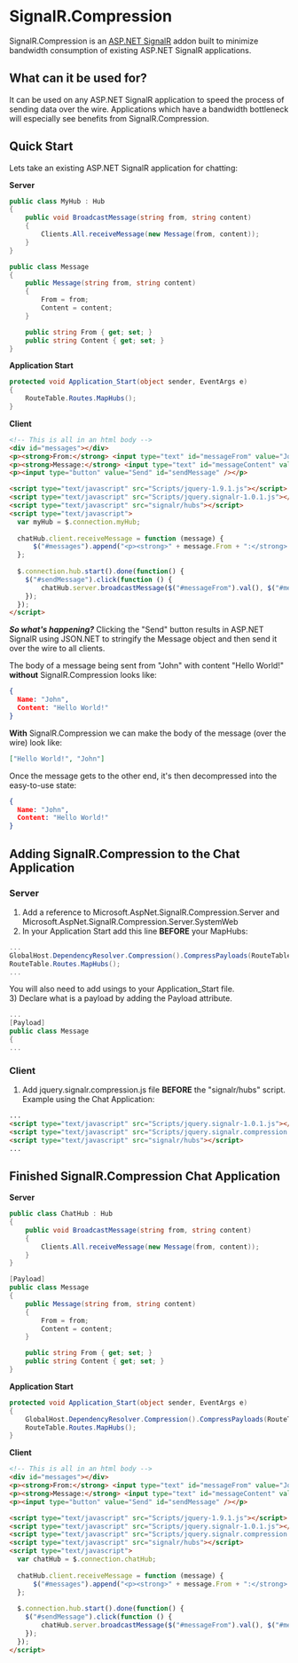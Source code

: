 # SignalR.Compression
SignalR.Compression is an [ASP.NET SignalR](https://github.com/SignalR/SignalR) addon built to minimize bandwidth consumption of existing ASP.NET SignalR applications.

## What can it be used for?
It can be used on any ASP.NET SignalR application to speed the process of sending data over the wire.  Applications which have a bandwidth bottleneck will especially see benefits from SignalR.Compression.

## Quick Start
Lets take an existing ASP.NET SignalR application for chatting:

**Server**
```csharp
public class MyHub : Hub
{
    public void BroadcastMessage(string from, string content)
    {
        Clients.All.receiveMessage(new Message(from, content));
    }
}

public class Message
{
    public Message(string from, string content)
    {
        From = from;
        Content = content;
    }

    public string From { get; set; }
    public string Content { get; set; }
}
```

**Application Start**
```csharp
protected void Application_Start(object sender, EventArgs e)
{    
    RouteTable.Routes.MapHubs();
}
```

**Client**
```html
<!-- This is all in an html body -->
<div id="messages"></div>
<p><strong>From:</strong> <input type="text" id="messageFrom" value="John" /></p>
<p><strong>Message:</strong> <input type="text" id="messageContent" value="Hello World!" /></p>
<p><input type="button" value="Send" id="sendMessage" /></p>

<script type="text/javascript" src="Scripts/jquery-1.9.1.js"></script>
<script type="text/javascript" src="Scripts/jquery.signalr-1.0.1.js"></script>
<script type="text/javascript" src="signalr/hubs"></script>
<script type="text/javascript">
  var myHub = $.connection.myHub;
  
  chatHub.client.receiveMessage = function (message) {
      $("#messages").append("<p><strong>" + message.From + ":</strong> " + message.Content + "</p>");
  };
  
  $.connection.hub.start().done(function() {
    $("#sendMessage").click(function () {
        chatHub.server.broadcastMessage($("#messageFrom").val(), $("#messageContent").val());
    });
  });
</script>
```

***So what's happening?***  Clicking the "Send" button results in ASP.NET SignalR using JSON.NET to stringify the Message object and then send it over the wire to all clients.

The body of a message being sent from "John" with content "Hello World!" **without** SignalR.Compression looks like:
```JSON
{
  Name: "John",
  Content: "Hello World!"
}
```

**With** SignalR.Compression we can make the body of the message (over the wire) look like:
```json
["Hello World!", "John"]
```
Once the message gets to the other end, it's then decompressed into the easy-to-use state:
```JSON
{
  Name: "John",
  Content: "Hello World!"
}
```

## Adding SignalR.Compression to the Chat Application
### Server
1) Add a reference to Microsoft.AspNet.SignalR.Compression.Server and Microsoft.AspNet.SignalR.Compression.Server.SystemWeb  
2) In your Application Start add this line **BEFORE** your MapHubs:  
```csharp
...
GlobalHost.DependencyResolver.Compression().CompressPayloads(RouteTable.Routes);
RouteTable.Routes.MapHubs();
...
```
You will also need to add usings to your Application_Start file.  
3) Declare what is a payload by adding the Payload attribute.    
```csharp
...
[Payload]
public class Message
{
...
```

### Client
1) Add jquery.signalr.compression.js file **BEFORE** the "signalr/hubs" script. Example using the Chat Application:  
```html
...
<script type="text/javascript" src="Scripts/jquery.signalr-1.0.1.js"></script>
<script type="text/javascript" src="Scripts/jquery.signalr.compression.js"></script>
<script type="text/javascript" src="signalr/hubs"></script>
...
```

## Finished SignalR.Compression Chat Application

**Server**
```csharp
public class ChatHub : Hub
{
    public void BroadcastMessage(string from, string content)
    {
        Clients.All.receiveMessage(new Message(from, content));
    }
}

[Payload]
public class Message
{
    public Message(string from, string content)
    {
        From = from;
        Content = content;
    }

    public string From { get; set; }
    public string Content { get; set; }
}
```

**Application Start**
```csharp
protected void Application_Start(object sender, EventArgs e)
{    
    GlobalHost.DependencyResolver.Compression().CompressPayloads(RouteTable.Routes);
    RouteTable.Routes.MapHubs();
}
```

**Client**
```html
<!-- This is all in an html body -->
<div id="messages"></div>
<p><strong>From:</strong> <input type="text" id="messageFrom" value="John" /></p>
<p><strong>Message:</strong> <input type="text" id="messageContent" value="Hello World!" /></p>
<p><input type="button" value="Send" id="sendMessage" /></p>

<script type="text/javascript" src="Scripts/jquery-1.9.1.js"></script>
<script type="text/javascript" src="Scripts/jquery.signalr-1.0.1.js"></script>
<script type="text/javascript" src="Scripts/jquery.signalr.compression.js"></script>
<script type="text/javascript" src="signalr/hubs"></script>
<script type="text/javascript">
  var chatHub = $.connection.chatHub;
  
  chatHub.client.receiveMessage = function (message) {
      $("#messages").append("<p><strong>" + message.From + ":</strong> " + message.Content + "</p>");
  };
  
  $.connection.hub.start().done(function() {
    $("#sendMessage").click(function () {
        chatHub.server.broadcastMessage($("#messageFrom").val(), $("#messageContent").val());
    });
  });
</script>
```
